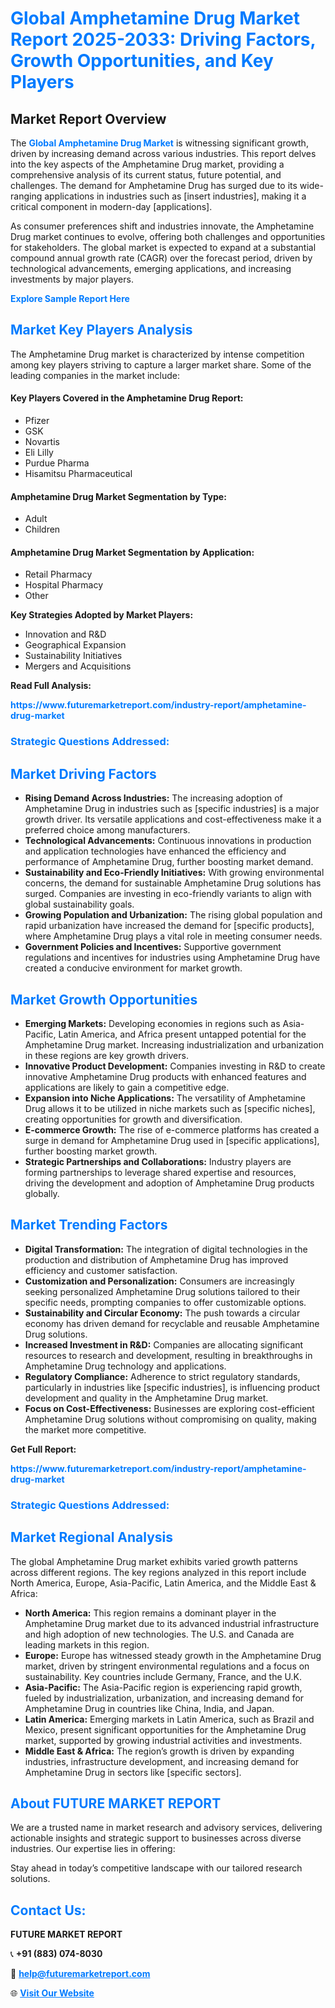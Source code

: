 <h1 style="color: #007BFF;">Global Amphetamine Drug Market Report 2025-2033: Driving Factors, Growth Opportunities, and Key Players</h1>

<section id="overview">
<h2>Market Report Overview</h2>
<p>The <a href="https://www.futuremarketreport.com/industry-report/amphetamine-drug-market" style="color: #007BFF; text-decoration: none;"><strong>Global Amphetamine Drug Market</strong></a> is witnessing significant growth, driven by increasing demand across various industries. This report delves into the key aspects of the Amphetamine Drug market, providing a comprehensive analysis of its current status, future potential, and challenges. The demand for Amphetamine Drug has surged due to its wide-ranging applications in industries such as [insert industries], making it a critical component in modern-day [applications].</p>
<p>As consumer preferences shift and industries innovate, the Amphetamine Drug market continues to evolve, offering both challenges and opportunities for stakeholders. The global market is expected to expand at a substantial compound annual growth rate (CAGR) over the forecast period, driven by technological advancements, emerging applications, and increasing investments by major players.</p>
</section>

<section id="overview">
<p><a href="https://www.futuremarketreport.com/request-sample/reportId=79549" style="color: #007BFF; text-decoration: none;"><strong>Explore Sample Report Here</strong></a></p>
</section>

<section id="key-players">
<h2 style="color: #007BFF;">Market Key Players Analysis</h2>
<p>The Amphetamine Drug market is characterized by intense competition among key players striving to capture a larger market share. Some of the leading companies in the market include:</p>
<h4>Key Players Covered in the Amphetamine Drug Report:</h4>
<ul><li>Pfizer</li><li>GSK</li><li>Novartis</li><li>Eli Lilly</li><li>Purdue Pharma</li><li>Hisamitsu Pharmaceutical</li></ul>
<h4>Amphetamine Drug Market Segmentation by Type:</h4>
<ul><li>Adult</li><li>Children</li></ul>

<h4>Amphetamine Drug Market Segmentation by Application:</h4>
<ul><li>Retail Pharmacy</li><li>Hospital Pharmacy</li><li>Other</li></ul>
<p><strong>Key Strategies Adopted by Market Players:</strong></p>
<ul>
<li>Innovation and R&D</li>
<li>Geographical Expansion</li>
<li>Sustainability Initiatives</li>
<li>Mergers and Acquisitions</li>
</ul>
</section>

<section>
<p><strong>Read Full Analysis: </strong></p><a href="https://www.futuremarketreport.com/industry-report/amphetamine-drug-market" style="color: #007BFF; text-decoration: none;"><strong>https://www.futuremarketreport.com/industry-report/amphetamine-drug-market</strong></a>
<h3 style="color: #007BFF;">Strategic Questions Addressed:</h3>
</section>

<section id="driving-factors">
<h2 style="color: #007BFF;">Market Driving Factors</h2>
<ul>
<li><strong>Rising Demand Across Industries:</strong> The increasing adoption of Amphetamine Drug in industries such as [specific industries] is a major growth driver. Its versatile applications and cost-effectiveness make it a preferred choice among manufacturers.</li>
<li><strong>Technological Advancements:</strong> Continuous innovations in production and application technologies have enhanced the efficiency and performance of Amphetamine Drug, further boosting market demand.</li>
<li><strong>Sustainability and Eco-Friendly Initiatives:</strong> With growing environmental concerns, the demand for sustainable Amphetamine Drug solutions has surged. Companies are investing in eco-friendly variants to align with global sustainability goals.</li>
<li><strong>Growing Population and Urbanization:</strong> The rising global population and rapid urbanization have increased the demand for [specific products], where Amphetamine Drug plays a vital role in meeting consumer needs.</li>
<li><strong>Government Policies and Incentives:</strong> Supportive government regulations and incentives for industries using Amphetamine Drug have created a conducive environment for market growth.</li>
</ul>
</section>

<section id="growth-opportunities">
<h2 style="color: #007BFF;">Market Growth Opportunities</h2>
<ul>
<li><strong>Emerging Markets:</strong> Developing economies in regions such as Asia-Pacific, Latin America, and Africa present untapped potential for the Amphetamine Drug market. Increasing industrialization and urbanization in these regions are key growth drivers.</li>
<li><strong>Innovative Product Development:</strong> Companies investing in R&D to create innovative Amphetamine Drug products with enhanced features and applications are likely to gain a competitive edge.</li>
<li><strong>Expansion into Niche Applications:</strong> The versatility of Amphetamine Drug allows it to be utilized in niche markets such as [specific niches], creating opportunities for growth and diversification.</li>
<li><strong>E-commerce Growth:</strong> The rise of e-commerce platforms has created a surge in demand for Amphetamine Drug used in [specific applications], further boosting market growth.</li>
<li><strong>Strategic Partnerships and Collaborations:</strong> Industry players are forming partnerships to leverage shared expertise and resources, driving the development and adoption of Amphetamine Drug products globally.</li>
</ul>
</section>

<section id="trending-factors">
<h2 style="color: #007BFF;">Market Trending Factors</h2>
<ul>
<li><strong>Digital Transformation:</strong> The integration of digital technologies in the production and distribution of Amphetamine Drug has improved efficiency and customer satisfaction.</li>
<li><strong>Customization and Personalization:</strong> Consumers are increasingly seeking personalized Amphetamine Drug solutions tailored to their specific needs, prompting companies to offer customizable options.</li>
<li><strong>Sustainability and Circular Economy:</strong> The push towards a circular economy has driven demand for recyclable and reusable Amphetamine Drug solutions.</li>
<li><strong>Increased Investment in R&D:</strong> Companies are allocating significant resources to research and development, resulting in breakthroughs in Amphetamine Drug technology and applications.</li>
<li><strong>Regulatory Compliance:</strong> Adherence to strict regulatory standards, particularly in industries like [specific industries], is influencing product development and quality in the Amphetamine Drug market.</li>
<li><strong>Focus on Cost-Effectiveness:</strong> Businesses are exploring cost-efficient Amphetamine Drug solutions without compromising on quality, making the market more competitive.</li>
</ul>
</section>

<section>
<p><strong>Get Full Report: </strong></p><a href="https://www.futuremarketreport.com/industry-report/amphetamine-drug-market" style="color: #007BFF; text-decoration: none;"><strong>https://www.futuremarketreport.com/industry-report/amphetamine-drug-market</strong></a>
<h3 style="color: #007BFF;">Strategic Questions Addressed:</h3>
</section>


<section id="regional-analysis">
<h2 style="color: #007BFF;">Market Regional Analysis</h2>
<p>The global Amphetamine Drug market exhibits varied growth patterns across different regions. The key regions analyzed in this report include North America, Europe, Asia-Pacific, Latin America, and the Middle East & Africa:</p>
<ul>
<li><strong>North America:</strong> This region remains a dominant player in the Amphetamine Drug market due to its advanced industrial infrastructure and high adoption of new technologies. The U.S. and Canada are leading markets in this region.</li>
<li><strong>Europe:</strong> Europe has witnessed steady growth in the Amphetamine Drug market, driven by stringent environmental regulations and a focus on sustainability. Key countries include Germany, France, and the U.K.</li>
<li><strong>Asia-Pacific:</strong> The Asia-Pacific region is experiencing rapid growth, fueled by industrialization, urbanization, and increasing demand for Amphetamine Drug in countries like China, India, and Japan.</li>
<li><strong>Latin America:</strong> Emerging markets in Latin America, such as Brazil and Mexico, present significant opportunities for the Amphetamine Drug market, supported by growing industrial activities and investments.</li>
<li><strong>Middle East & Africa:</strong> The region’s growth is driven by expanding industries, infrastructure development, and increasing demand for Amphetamine Drug in sectors like [specific sectors].</li>
</ul>
</section>

<footer>
<h2 style="color: #007BFF;">About FUTURE MARKET REPORT</h2>
<p>We are a trusted name in market research and advisory services, delivering actionable insights and strategic support to businesses across diverse industries. Our expertise lies in offering:</p>

<p>Stay ahead in today’s competitive landscape with our tailored research solutions.</p>

<h2 style="color: #007BFF;">Contact Us:</h2>
<p><strong>FUTURE MARKET REPORT</strong></p>
<p>📞 <strong>+91 (883) 074-8030</strong></p>
<p>📧 <strong><a href="mailto:help@futuremarketreport.com" style="color: #007BFF;">help@futuremarketreport.com</a></strong></p>
<p>🌐 <strong><a href="https://www.futuremarketreport.com/" style="color: #007BFF;">Visit Our Website</a></strong></p>
</footer>
